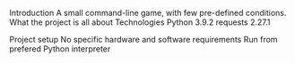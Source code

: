 Introduction
    A small command-line game, with few pre-defined conditions.
    What the project is all about
Technologies
    Python 3.9.2
    requests 2.27.1
    
Project setup
    No specific hardware and software requirements
    Run from prefered Python interpreter